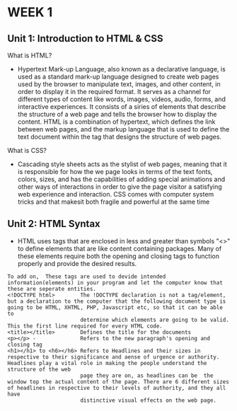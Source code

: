 # WEEK 1
## Unit 1: Introduction to HTML & CSS
What is HTML?
- Hypertext Mark-up Language, also known as a declarative language, is used as a standard mark-up language designed to create web pages used by the browser to manipulate text, images, and other content, in order to display it in the required format. It serves as a channel for different types of content like words, images, videos, audio, forms, and interactive experiences. It consists of a siries of elements that describe the structure of a web page and tells the browser how to display the content. HTML is a combination of hypertext, which defines the link between web pages, and the markup language that is used to define the text document within the tag that designs the structure of web pages.

What is CSS?
- Cascading style sheets acts as the stylist of web pages, meaning that it is responsible for how the we page looks in terms of the text fonts, colors, sizes, and has the capabilities of adding special animations and other ways of interactions in order to give the page visitor a satisfying web experience and interaction. CSS comes with computer system tricks and that makesit both fragile and powerful at the same time

## Unit 2: HTML Syntax
- HTML uses tags that are enclosed in less and greater than symbols "<>" to define elements that are like content containing packages. Many of these elements require both the opening and closing tags to function properly and provide the desired results.
```
To add on,  These tags are used to devide intended information(elements) in your program and let the computer know that these are seperate entities.
<!DOCTYPE html>        The !DOCTYPE declaration is not a tag/element, but a declaration to the computer that the following document type is going to be HTML, XHTML, PHP, Javascript etc, so that it can be able to 
                       determine which elements are going to be valid. This the first line required for every HTML code.
<title></title>        Defines the title for the documents
<p></p> -              Refers to the new paragraph's opening and closing tag
<h1></h1> to <h6></h6> Refers to Headlines and their sizes in respective to their significance and aense of urgence or authority. Headlines play a vital role in making the people understand the structure of the web 
                       page they are on, as headlines can be  the window top the actual content of the page. There are 6 different sizes of headlines in respective to their levels of authority, and they all have 
                       distinctive visual effects on the web page.

```
